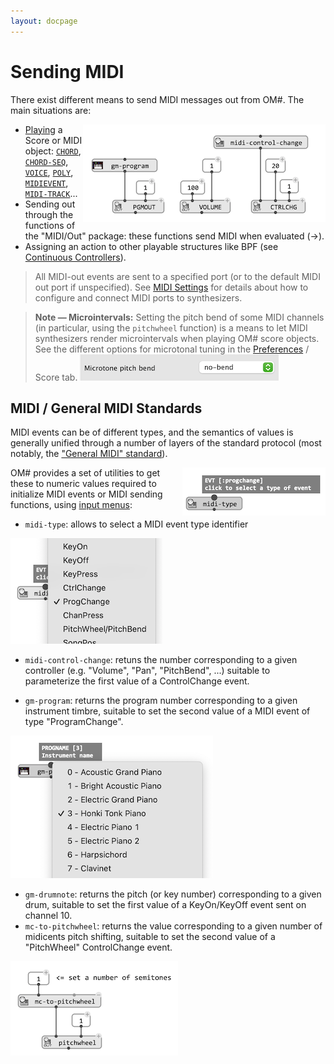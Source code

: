 ```yaml
---
layout: docpage
---
```


# Sending MIDI

There exist different means to send MIDI messages out from OM#. The main situations are:

 <img src="midi-out_img/midi-out.png"  align="right">

- [Playing](player) a Score or MIDI object: [`CHORD`](chord), [`CHORD-SEQ`](chord-seq), [`VOICE`](voice), [`POLY`](poly), [`MIDIEVENT`](midi-events), [`MIDI-TRACK`](midi-track)...
- Sending out through the functions of the "MIDI/Out" package: these functions send MIDI when evaluated (&rarr;).
- Assigning an action to other playable structures like BPF (see [Continuous Controllers](continuous-controllers)).

> All MIDI-out events are sent to a specified port (or to the default MIDI out port if unspecified). See [MIDI Settings](midi-settings) for details about how to configure and connect MIDI ports to synthesizers. 

> **Note — Microintervals:** Setting the pitch bend of some MIDI channels (in particular, using the `pitchwheel` function) is a means to let MIDI synthesizers render microintervals when playing OM# score objects. See the different options for microtonal tuning in the [Preferences](preferences) / Score tab. 
> <img src="midi-out_img/microtone-tuning-pref.png">


## MIDI / General MIDI Standards


MIDI events can be of different types, and the semantics of values is generally unified through a number of layers of the standard protocol (most notably, the ["General MIDI" standard](https://www.midi.org/specifications-old/item/general-midi)). 

<img src="midi-out_img/midi-type.png" align="right">

OM# provides a set of utilities to get these to numeric values required to initialize MIDI events or MIDI sending functions, using [input menus](box-inputs#input-menus):

- `midi-type`: allows to select a MIDI event type identifier

<img src="midi-out_img/midi-type-menu.png">

- `midi-control-change`: retuns the number corresponding to a given controller (e.g. "Volume", "Pan", "PitchBend", ...) suitable to parameterize the first value of a ControlChange event.

- `gm-program`: returns the program number corresponding to a given instrument timbre, suitable to set the second value of a MIDI event of type "ProgramChange".

<img src="midi-out_img/gm-program-menu.png">

- `gm-drumnote`: returns the pitch (or key number) corresponding to a given drum, suitable to set the first value of a KeyOn/KeyOff event sent on channel 10. 
- `mc-to-pitchwheel`: returns the value corresponding to a given number of midicents pitch shifting, suitable to set the second value of a "PitchWheel" ControlChange event.

<img src="midi-out_img/pitchwheel.png"> 
